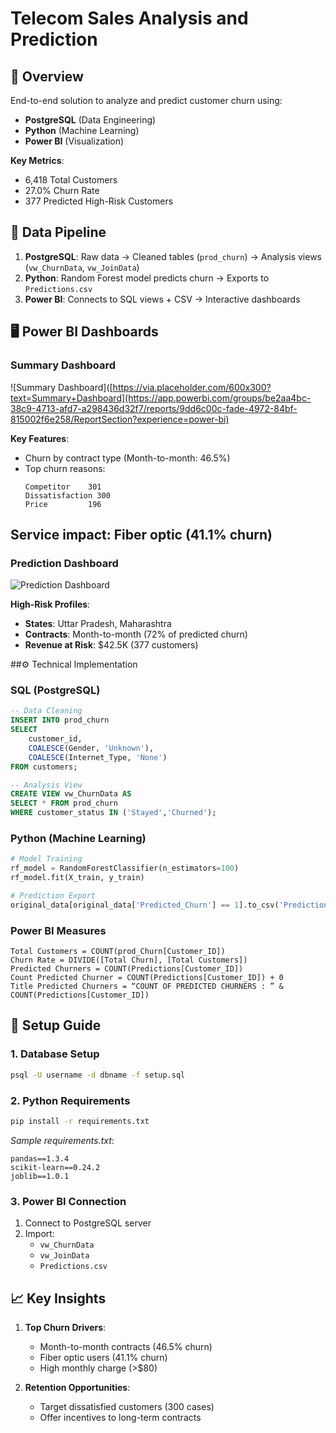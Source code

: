 
# Telecom Sales Analysis and Prediction

## 📌 Overview
End-to-end solution to analyze and predict customer churn using:
- **PostgreSQL** (Data Engineering)
- **Python** (Machine Learning)
- **Power BI** (Visualization)

**Key Metrics**:
- 6,418 Total Customers
- 27.0% Churn Rate
- 377 Predicted High-Risk Customers

## 📂 Data Pipeline
1. **PostgreSQL**: Raw data → Cleaned tables (`prod_churn`) → Analysis views (`vw_ChurnData`, `vw_JoinData`)
2. **Python**: Random Forest model predicts churn → Exports to `Predictions.csv`
3. **Power BI**: Connects to SQL views + CSV → Interactive dashboards

## 🖥️ Power BI Dashboards

### Summary Dashboard
![Summary Dashboard]([https://via.placeholder.com/600x300?text=Summary+Dashboard](https://app.powerbi.com/groups/be2aa4bc-38c9-4713-afd7-a298436d32f7/reports/9dd6c00c-fade-4972-84bf-815002f6e258/ReportSection?experience=power-bi)

**Key Features**:
- Churn by contract type (Month-to-month: 46.5%)
- Top churn reasons: 
  ```plaintext
  Competitor    301
  Dissatisfaction 300
  Price         196

## Service impact: Fiber optic (41.1% churn)

### Prediction Dashboard
![Prediction Dashboard]([https://via.placeholder.com/600x300?text=Prediction+Dashboard](https://app.powerbi.com/groups/me/reports/9dd6c00c-fade-4972-84bf-815002f6e258/ReportSection?experience=power-bi))

**High-Risk Profiles**:
- **States**: Uttar Pradesh, Maharashtra
- **Contracts**: Month-to-month (72% of predicted churn)
- **Revenue at Risk**: $42.5K (377 customers)

##⚙️ Technical Implementation

### SQL (PostgreSQL)
```sql
-- Data Cleaning
INSERT INTO prod_churn 
SELECT 
    customer_id,
    COALESCE(Gender, 'Unknown'),
    COALESCE(Internet_Type, 'None') 
FROM customers;

-- Analysis View
CREATE VIEW vw_ChurnData AS
SELECT * FROM prod_churn 
WHERE customer_status IN ('Stayed','Churned');
```

### Python (Machine Learning)
```python
# Model Training
rf_model = RandomForestClassifier(n_estimators=100)
rf_model.fit(X_train, y_train)

# Prediction Export
original_data[original_data['Predicted_Churn'] == 1].to_csv('Predictions.csv')
```

### Power BI Measures
```dax
Total Customers = COUNT(prod_Churn[Customer_ID])
Churn Rate = DIVIDE([Total Churn], [Total Customers])
Predicted Churners = COUNT(Predictions[Customer_ID])
Count Predicted Churner = COUNT(Predictions[Customer_ID]) + 0
Title Predicted Churners = “COUNT OF PREDICTED CHURNERS : ” & COUNT(Predictions[Customer_ID])
```

## 🚀 Setup Guide

### 1. Database Setup
```bash
psql -U username -d dbname -f setup.sql
```

### 2. Python Requirements
```bash
pip install -r requirements.txt
```
*Sample requirements.txt*:
```plaintext
pandas==1.3.4
scikit-learn==0.24.2
joblib==1.0.1
```

### 3. Power BI Connection
1. Connect to PostgreSQL server
2. Import:
   - `vw_ChurnData`
   - `vw_JoinData`
   - `Predictions.csv`

## 📈 Key Insights
1. **Top Churn Drivers**:
   - Month-to-month contracts (46.5% churn)
   - Fiber optic users (41.1% churn)
   - High monthly charge (>$80)

2. **Retention Opportunities**:
   - Target dissatisfied customers (300 cases)
   - Offer incentives to long-term contracts




